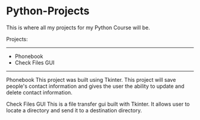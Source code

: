 # Python-Projects

This is where all my projects for my Python Course will be. 


Projects:
______________________________________________________________________________________________________________________________________________________________________
- Phonebook
- Check Files GUI

______________________________________________________________________________________________________________________________________________________________________

Phonebook
This project was built using Tkinter. This project will save people's contact information and gives the user the ability to 
update and delete contact information.

Check Files GUI
This is a file transfer gui built with Tkinter. It allows user to locate a directory and send it to a destination directory. 

